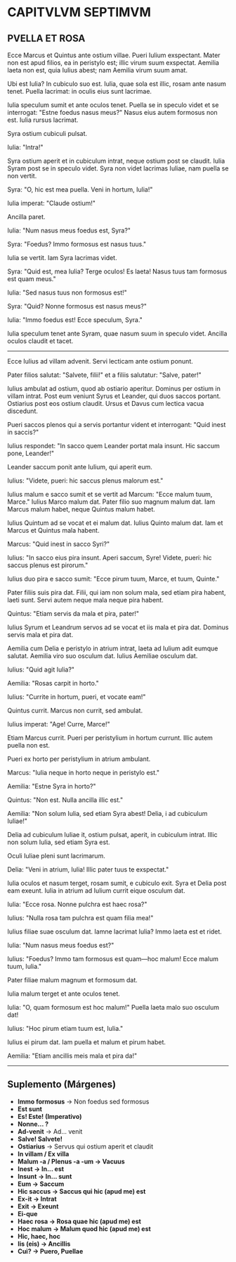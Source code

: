 # CAPITVLVM SEPTIMVM  
## PVELLA ET ROSA  

Ecce Marcus et Quintus ante ostium villae. Pueri Iulium exspectant. Mater non est apud filios, ea in peristylo est; illic virum suum exspectat. Aemilia laeta non est, quia Iulius abest; nam Aemilia virum suum amat.  

Ubi est Iulia? In cubiculo suo est. Iulia, quae sola est illic, rosam ante nasum tenet. Puella lacrimat: in oculis eius sunt lacrimae.  

Iulia speculum sumit et ante oculos tenet. Puella se in speculo videt et se interrogat: "Estne foedus nasus meus?" Nasus eius autem formosus non est. Iulia rursus lacrimat.  

Syra ostium cubiculi pulsat.  

Iulia: "Intra!"  

Syra ostium aperit et in cubiculum intrat, neque ostium post se claudit. Iulia Syram post se in speculo videt. Syra non videt lacrimas Iuliae, nam puella se non vertit.  

Syra: "O, hic est mea puella. Veni in hortum, Iulia!"  

Iulia imperat: "Claude ostium!"  

Ancilla paret.  

Iulia: "Num nasus meus foedus est, Syra?"  

Syra: "Foedus? Immo formosus est nasus tuus."  

Iulia se vertit. Iam Syra lacrimas videt.  

Syra: "Quid est, mea Iulia? Terge oculos! Es laeta! Nasus tuus tam formosus est quam meus."  

Iulia: "Sed nasus tuus non formosus est!"  

Syra: "Quid? Nonne formosus est nasus meus?"  

Iulia: "Immo foedus est! Ecce speculum, Syra."  

Iulia speculum tenet ante Syram, quae nasum suum in speculo videt. Ancilla oculos claudit et tacet.  

---

Ecce Iulius ad villam advenit. Servi lecticam ante ostium ponunt.  

Pater filios salutat: "Salvete, filii!" et a filiis salutatur: "Salve, pater!"  

Iulius ambulat ad ostium, quod ab ostiario aperitur. Dominus per ostium in villam intrat. Post eum veniunt Syrus et Leander, qui duos saccos portant. Ostiarius post eos ostium claudit. Ursus et Davus cum lectica vacua discedunt.  

Pueri saccos plenos qui a servis portantur vident et interrogant: "Quid inest in saccis?"  

Iulius respondet: "In sacco quem Leander portat mala insunt. Hic saccum pone, Leander!"  

Leander saccum ponit ante Iulium, qui aperit eum.  

Iulius: "Videte, pueri: hic saccus plenus malorum est."  

Iulius malum e sacco sumit et se vertit ad Marcum: "Ecce malum tuum, Marce." Iulius Marco malum dat. Pater filio suo magnum malum dat. Iam Marcus malum habet, neque Quintus malum habet.  

Iulius Quintum ad se vocat et ei malum dat. Iulius Quinto malum dat. Iam et Marcus et Quintus mala habent.  

Marcus: "Quid inest in sacco Syri?"  

Iulius: "In sacco eius pira insunt. Aperi saccum, Syre! Videte, pueri: hic saccus plenus est pirorum."  

Iulius duo pira e sacco sumit: "Ecce pirum tuum, Marce, et tuum, Quinte."  

Pater filiis suis pira dat. Filii, qui iam non solum mala, sed etiam pira habent, laeti sunt. Servi autem neque mala neque pira habent.  

Quintus: "Etiam servis da mala et pira, pater!"  

Iulius Syrum et Leandrum servos ad se vocat et iis mala et pira dat. Dominus servis mala et pira dat.  

Aemilia cum Delia e peristylo in atrium intrat, laeta ad Iulium adit eumque salutat. Aemilia viro suo osculum dat. Iulius Aemiliae osculum dat.  

Iulius: "Quid agit Iulia?"  

Aemilia: "Rosas carpit in horto."  

Iulius: "Currite in hortum, pueri, et vocate eam!"  

Quintus currit. Marcus non currit, sed ambulat.  

Iulius imperat: "Age! Curre, Marce!"  

Etiam Marcus currit. Pueri per peristylium in hortum currunt. Illic autem puella non est.  

Pueri ex horto per peristylium in atrium ambulant.  

Marcus: "Iulia neque in horto neque in peristylo est."  

Aemilia: "Estne Syra in horto?"  

Quintus: "Non est. Nulla ancilla illic est."  

Aemilia: "Non solum Iulia, sed etiam Syra abest! Delia, i ad cubiculum Iuliae!"  

Delia ad cubiculum Iuliae it, ostium pulsat, aperit, in cubiculum intrat. Illic non solum Iulia, sed etiam Syra est.  

Oculi Iuliae pleni sunt lacrimarum.  

Delia: "Veni in atrium, Iulia! Illic pater tuus te exspectat."  

Iulia oculos et nasum terget, rosam sumit, e cubiculo exit. Syra et Delia post eam exeunt. Iulia in atrium ad Iulium currit eique osculum dat.  

Iulia: "Ecce rosa. Nonne pulchra est haec rosa?"  

Iulius: "Nulla rosa tam pulchra est quam filia mea!"  

Iulius filiae suae osculum dat. Iamne lacrimat Iulia? Immo laeta est et ridet.  

Iulia: "Num nasus meus foedus est?"  

Iulius: "Foedus? Immo tam formosus est quam—hoc malum! Ecce malum tuum, Iulia."  

Pater filiae malum magnum et formosum dat.  

Iulia malum terget et ante oculos tenet.  

Iulia: "O, quam formosum est hoc malum!" Puella laeta malo suo osculum dat!  

Iulius: "Hoc pirum etiam tuum est, Iulia."  

Iulius ei pirum dat. Iam puella et malum et pirum habet.  

Aemilia: "Etiam ancillis meis mala et pira da!"  

---

## **Suplemento (Márgenes)**  
- **Immo formosus** → Non foedus sed formosus  
- **Est sunt**  
- **Es! Este! (Imperativo)**  
- **Nonne... ?**  
- **Ad-venit** → Ad... venit  
- **Salve! Salvete!**  
- **Ostiarius** → Servus qui ostium aperit et claudit  
- **In villam / Ex villa**  
- **Malum -a / Plenus -a -um → Vacuus**  
- **Inest → In... est**  
- **Insunt → In... sunt**  
- **Eum → Saccum**  
- **Hic saccus → Saccus qui hic (apud me) est**  
- **Ex-it → Intrat**  
- **Exit → Exeunt**  
- **Ei-que**  
- **Haec rosa → Rosa quae hic (apud me) est**  
- **Hoc malum → Malum quod hic (apud me) est**  
- **Hic, haec, hoc**  
- **Iis (eis) → Ancillis**  
- **Cui? → Puero, Puellae**  